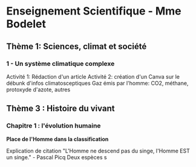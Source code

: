 
# Enseignement Scientifique - Mme Bodelet

## Thème 1: Sciences, climat et société
### 1 - Un système climatique complexe

Activité 1: Rédaction d'un article
Activité 2: création d'un Canva sur le débunk d'infos climatosceptiques
Gaz émis par l'homme: CO2, méthane, protoxyde d'azote, autres

## Thème 3 : Histoire du vivant
### Chapitre 1 : l'évolution humaine
**Place de l'Homme dans la classification**

Explication de citation "L'Homme ne descend pas du singe, l'Homme EST un singe." - Pascal Picq 
Deux espèces s

<!--stackedit_data:
eyJoaXN0b3J5IjpbLTI5NTQ2OTM0LDE2NTIwMjA0OTYsLTkwNT
E5ODQ5MCwtOTI2OTYyNjk5LDExODQyMjExMjYsMTIzNjE3MTcx
MF19
-->